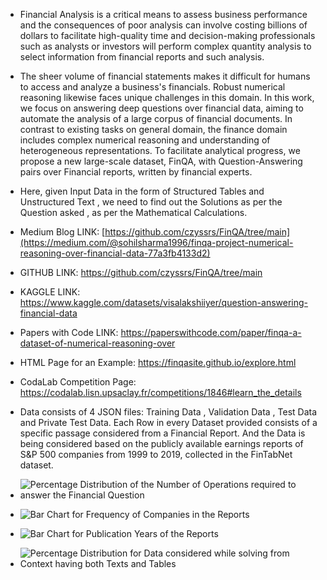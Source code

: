 - Financial Analysis is a critical means to assess business performance and the consequences of poor analysis can involve costing billions of dollars to facilitate high-quality time and decision-making professionals such as analysts or investors will perform complex quantity analysis to select information from financial reports and such analysis.
  
- The sheer volume of financial statements makes it difficult for humans to access and analyze a business's financials. Robust numerical reasoning likewise faces unique challenges in this domain. In this work, we focus on answering deep questions over financial data, aiming to automate the analysis of a large corpus of financial documents. In contrast to existing tasks on general domain, the finance domain includes complex numerical reasoning and understanding of heterogeneous representations. To facilitate analytical progress, we propose a new large-scale dataset, FinQA, with Question-Answering pairs over Financial reports, written by financial experts.
  
- Here, given Input Data in the form of Structured Tables and Unstructured Text , we need to find out the Solutions as per the Question asked , as per the Mathematical Calculations.
- Medium Blog LINK: [https://github.com/czyssrs/FinQA/tree/main](https://medium.com/@sohilsharma1996/finqa-project-numerical-reasoning-over-financial-data-77a3fb4133d2)
- GITHUB LINK: https://github.com/czyssrs/FinQA/tree/main
- KAGGLE LINK: https://www.kaggle.com/datasets/visalakshiiyer/question-answering-financial-data
- Papers with Code LINK: https://paperswithcode.com/paper/finqa-a-dataset-of-numerical-reasoning-over
- HTML Page for an Example: https://finqasite.github.io/explore.html
- CodaLab Competition Page: https://codalab.lisn.upsaclay.fr/competitions/1846#learn_the_details

- Data consists of 4 JSON files: Training Data , Validation Data , Test Data and Private Test Data.
Each Row in every Dataset provided consists of a specific passage considered from a Financial Report. And the Data is being considered based on the publicly available earnings reports of S&P 500 companies from 1999 to 2019, collected in the FinTabNet dataset.

- ![Percentage Distribution of the Number of Operations required to answer the Financial Question](https://github.com/sohilsharma1996/Data_Science_Projects/assets/96937552/be8e1d56-2059-4280-9916-7001a58b1562)

- ![Bar Chart for Frequency of Companies in the Reports](https://github.com/sohilsharma1996/Data_Science_Projects/assets/96937552/f83f9854-f69c-4dc4-9df4-183915aff709)

- ![Bar Chart for Publication Years of the Reports](https://github.com/sohilsharma1996/Data_Science_Projects/assets/96937552/2b3a7d78-835f-4d43-b62a-c4e136df2f27)

- ![Percentage Distribution for Data considered while solving from Context having both Texts and Tables](https://github.com/sohilsharma1996/Data_Science_Projects/assets/96937552/58afc802-fdfd-4ca0-a49f-9941b94eb0b7)
